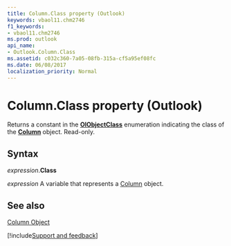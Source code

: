 ```yaml
---
title: Column.Class property (Outlook)
keywords: vbaol11.chm2746
f1_keywords:
- vbaol11.chm2746
ms.prod: outlook
api_name:
- Outlook.Column.Class
ms.assetid: c032c360-7a05-08fb-315a-cf5a95ef08fc
ms.date: 06/08/2017
localization_priority: Normal
---
```



# Column.Class property (Outlook)

Returns a constant in the  **[OlObjectClass](Outlook.OlObjectClass.md)** enumeration indicating the class of the **[Column](Outlook.Column.md)** object. Read-only.


## Syntax

_expression_.**Class**

_expression_ A variable that represents a [Column](Outlook.Column.md) object.


## See also


[Column Object](Outlook.Column.md)

[!include[Support and feedback](~/includes/feedback-boilerplate.md)]